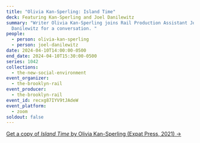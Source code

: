 ```yaml
---
title: "Olivia Kan-Sperling: Island Time"
deck: Featuring Kan-Sperling and Joel Danilewitz
summary: "Writer Olivia Kan-Sperling joins Rail Production Assistant Joel
  Danilewitz for a conversation. "
people:
  - person: olivia-kan-sperling
  - person: joel-danilewitz
date: 2024-04-10T14:00:00-0500
end_date: 2024-04-10T15:30:00-0500
series: 1042
collections:
  - the-new-social-environment
event_organizer:
  - the-brooklyn-rail
event_producer:
  - the-brooklyn-rail
event_id: recxg87IYV9tJAdeW
event_platform:
  - zoom
soldout: false
---
```

[G﻿et a copy of *Island Time* by Olivia Kan-Sperling (Expat Press, 2021) →](https://expatpress.com/product/island-time-olivia-kan-sperling/)